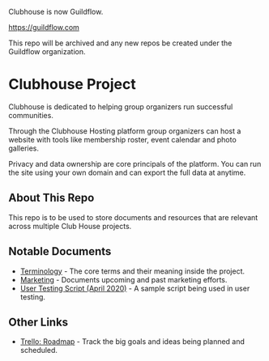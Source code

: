 Clubhouse is now Guildflow.

<https://guildflow.com>

This repo will be archived and any new repos be created under the Guildflow organization.

# Clubhouse Project

Clubhouse is dedicated to helping group organizers run successful communities. 

Through the Clubhouse Hosting platform group organizers can host a website with tools like membership roster, event calendar and photo galleries. 

Privacy and data ownership are core principals of the platform. You can run the site using your own domain and can export the full data at anytime. 

## About This Repo

This repo is to be used to store documents and resources that are relevant across multiple Club House projects.

## Notable Documents

* [Terminology](terminology.md) - The core terms and their meaning inside the project.
* [Marketing](marketing.md) - Documents upcoming and past marketing efforts.
* [User Testing Script (April 2020)](user-testing-script-april-2020.md) - A sample script being used in user testing.

## Other Links

* [Trello: Roadmap](https://trello.com/b/Z74hJIPj/clubhouse-roadmap) - Track the big goals and ideas being planned and scheduled. 
